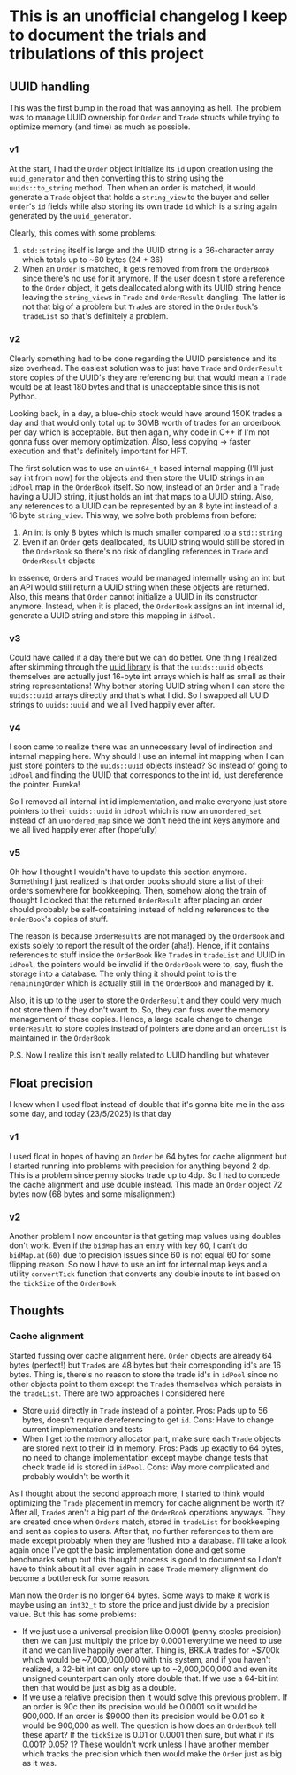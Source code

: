 # This is an unofficial changelog I keep to document the trials and tribulations of this project

## UUID handling
This was the first bump in the road that was annoying as hell. The problem was to manage UUID ownership for `Order` and `Trade` structs while trying to optimize memory (and time) as much as possible.

### v1
At the start, I had the `Order` object initialize its `id` upon creation using the `uuid_generator` and then converting this to string using the `uuids::to_string` method. Then when an order is matched, it would generate a `Trade` object that holds a `string_view` to the buyer and seller `Order`'s `id` fields while also storing its own trade `id` which is a string again generated by the `uuid_generator`.

Clearly, this comes with some problems:
1. `std::string` itself is large and the UUID string is a 36-character array which totals up to ~60 bytes (24 + 36)
2. When an `Order` is matched, it gets removed from from the `OrderBook` since there's no use for it anymore. If the user doesn't store a reference to the `Order` object, it gets deallocated along with its UUID string hence leaving the `string_view`s in `Trade` and `OrderResult` dangling. The latter is not that big of a problem but `Trade`s are stored in the `OrderBook`'s `tradeList` so that's definitely a problem.

### v2
Clearly something had to be done regarding the UUID persistence and its size overhead. The easiest solution was to just have `Trade` and `OrderResult` store copies of the UUID's they are referencing but that would mean a `Trade` would be at least 180 bytes and that is unacceptable since this is not Python.

Looking back, in a day, a blue-chip stock would have around 150K trades a day and that would only total up to 30MB worth of trades for an orderbook per day which is acceptable. But then again, why code in C++ if I'm not gonna fuss over memory optimization. Also, less copying -> faster execution and that's definitely important for HFT.

The first solution was to use an `uint64_t` based internal mapping (I'll just say int from now) for the objects and then store the UUID strings in an `idPool` map in the `OrderBook` itself. So now, instead of an `Order` and a `Trade` having a UUID string, it just holds an int that maps to a UUID string. Also, any references to a UUID can be represented by an 8 byte int instead of a 16 byte `string_view`. This way, we solve both problems from before:
1. An int is only 8 bytes which is much smaller compared to a `std::string`
2. Even if an `Order` gets deallocated, its UUID string would still be stored in the `OrderBook` so there's no risk of dangling references in `Trade` and `OrderResult` objects

In essence, `Order`s and `Trade`s would be managed internally using an int but an API would still return a UUID string when these objects are returned. Also, this means that `Order` cannot initialize a UUID in its constructor anymore. Instead, when it is placed, the `OrderBook` assigns an int internal id, generate a UUID string and store this mapping in `idPool`.

### v3
Could have called it a day there but we can do better. One thing I realized after skimming through the [uuid library](include/libraries/uuid.h) is that the `uuids::uuid` objects themselves are actually just 16-byte int arrays which is half as small as their string representations! Why bother storing UUID string when I can store the `uuids::uuid` arrays directly and that's what I did. So I swapped all UUID strings to `uuids::uuid` and we all lived happily ever after.

### v4
I soon came to realize there was an unnecessary level of indirection and internal mapping here. Why should I use an internal int mapping when I can just store pointers to the `uuids::uuid` objects instead? So instead of going to `idPool` and finding the UUID that corresponds to the int id, just dereference the pointer. Eureka!

So I removed all internal int id implementation, and make everyone just store pointers to their `uuids::uuid` in `idPool` which is now an `unordered_set` instead of an `unordered_map` since we don't need the int keys anymore and we all lived happily ever after (hopefully)

### v5
Oh how I thought I wouldn't have to update this section anymore. Something I just realized is that order books should store a list of their orders somewhere for bookkeeping. Then, somehow along the train of thought I clocked that the returned `OrderResult` after placing an order should probably be self-containing instead of holding references to the `OrderBook`'s copies of stuff.

The reason is because `OrderResult`s are not managed by the `OrderBook` and exists solely to report the result of the order (aha!). Hence, if it contains references to stuff inside the `OrderBook` like `Trade`s in `tradeList` and UUID in `idPool`, the pointers would be invalid if the `OrderBook` were to, say, flush the storage into a database. The only thing it should point to is the `remainingOrder` which is actually still in the `OrderBook` and managed by it.

Also, it is up to the user to store the `OrderResult` and they could very much not store them if they don't want to. So, they can fuss over the memory management of those copies. Hence, a large scale change to change `OrderResult` to store copies instead of pointers are done and an `orderList` is maintained in the `OrderBook`

P.S. Now I realize this isn't really related to UUID handling but whatever

## Float precision
I knew when I used float instead of double that it's gonna bite me in the ass some day, and today (23/5/2025) is that day

### v1
I used float in hopes of having an `Order` be 64 bytes for cache alignment but I started running into problems with precision for anything beyond 2 dp. This is a problem since penny stocks trade up to 4dp. So I had to concede the cache alignment and use double instead. This made an `Order` object 72 bytes now (68 bytes and some misalignment)

### v2
Another problem I now encounter is that getting map values using doubles don't work. Even if the `bidMap` has an entry with key 60, I can't do `bidMap.at(60)` due to precision issues since 60 is not equal 60 for some flipping reason. So now I have to use an int for internal map keys and a utility `convertTick` function that converts any double inputs to int based on the `tickSize` of the `OrderBook`

## Thoughts

### Cache alignment
Started fussing over cache alignment here. `Order` objects are already 64 bytes (perfect!) but `Trade`s are 48 bytes but their corresponding id's are 16 bytes. Thing is, there's no reason to store the trade id's in `idPool` since no other objects point to them except the `Trade`s themselves which persists in the `tradeList`. There are two approaches I considered here
- Store `uuid` directly in `Trade` instead of a pointer. Pros: Pads up to 56 bytes, doesn't require dereferencing to get `id`. Cons: Have to change current implementation and tests
- When I get to the memory allocator part, make sure each `Trade` objects are stored next to their id in memory. Pros: Pads up exactly to 64 bytes, no need to change implementation except maybe change tests that check trade id is stored in `idPool`. Cons: Way more complicated and probably wouldn't be worth it

As I thought about the second approach more, I started to think would optimizing the `Trade` placement in memory for cache alignment be worth it? After all, `Trade`s aren't a big part of the `OrderBook` operations anyways. They are created once when `Order`s match, stored in `tradeList` for bookkeeping and sent as copies to users. After that, no further references to them are made except probably when they are flushed into a database. I'll take a look again once I've got the basic implementation done and get some benchmarks setup but this thought process is good to document so I don't have to think about it all over again in case `Trade` memory alignment do become a bottleneck for some reason.

Man now the `Order` is no longer 64 bytes. Some ways to make it work is maybe using an `int32_t` to store the price and just divide by a precision value. But this has some problems:
- If we just use a universal precision like 0.0001 (penny stocks precision) then we can just multiply the price by 0.0001 everytime we need to use it and we can live happily ever after. Thing is, BRK.A trades for ~$700k which would be ~7,000,000,000 with this system, and if you haven't realized, a 32-bit int can only store up to ~2,000,000,000 and even its unsigned counterpart can only store double that. If we use a 64-bit int then that would be just as big as a double.
- If we use a relative precision then it would solve this previous problem. If an order is 90c then its precision would be 0.0001 so it would be 900,000. If an order is $9000 then its precision would be 0.01 so it would be 900,000 as well. The question is how does an `OrderBook` tell these apart? If the `tickSize` is 0.01 or 0.0001 then sure, but what if its 0.001? 0.05? 1? These wouldn't work unless I have another member which tracks the precision which then would make the `Order` just as big as it was.
